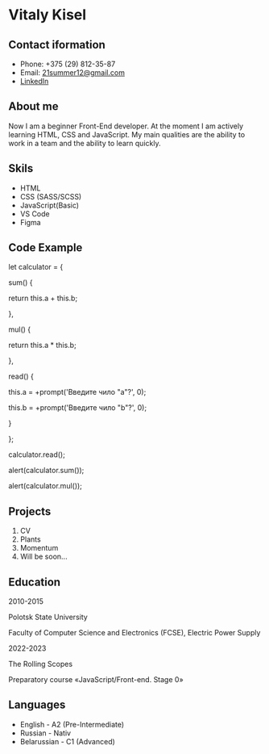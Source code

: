 # Vitaly Kisel
## Contact iformation
- Phone: +375 (29) 812-35-87
- Email: 21summer12@gmail.com
- [LinkedIn](https://www.linkedin.com/in/vitaly-kisel-7ab499248/)
## About me
Now I am a beginner Front-End developer. At the moment I am actively learning HTML, CSS and JavaScript. My main qualities are the ability to work in a team and the ability to learn quickly.
## Skils
+ HTML
+ CSS (SASS/SCSS)
+ JavaScript(Basic)
+ VS Code
+ Figma
## Code Example
let calculator = {

sum() {

return this.a + this.b;

},

mul() {

return this.a * this.b;

},

read() {

this.a = +prompt('Введите чило "a"?', 0);

this.b = +prompt('Введите чило "b"?', 0);

}

};

calculator.read();

alert(calculator.sum());

alert(calculator.mul());
## Projects
1. CV 
2. Plants
3. Momentum
4. Will be soon...
## Education
2010-2015

Polotsk State University

Faculty of Computer Science and Electronics (FCSE), Electric Power Supply

2022-2023

The Rolling Scopes

Preparatory course «JavaScript/Front-end. Stage 0»
## Languages
* English - A2 (Pre-Intermediate)
* Russian - Nativ
* Belarussian - C1 (Advanced)